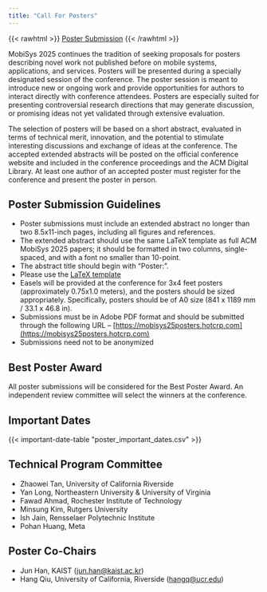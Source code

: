 ```yaml
---
title: "Call For Posters"
---
```


{{< rawhtml >}}
<span class="button">
  <a href="https://mobisys25posters.hotcrp.com" target="_blank">
  <span class="icon-file-text2"></span> Poster Submission</a>
</span>
{{< /rawhtml >}}

MobiSys 2025 continues the tradition of seeking proposals for posters describing novel work not published before on mobile systems, applications, and services. Posters will be presented during a specially designated session of the conference. The poster session is meant to introduce new or ongoing work and provide opportunities for authors to interact directly with conference attendees. Posters are especially suited for presenting controversial research directions that may generate discussion, or promising ideas not yet validated through extensive evaluation.

The selection of posters will be based on a short abstract, evaluated in terms of technical merit, innovation, and the potential to stimulate interesting discussions and exchange of ideas at the conference. The accepted extended abstracts will be posted on the official conference website and included in the conference proceedings and the ACM Digital Library. At least one author of an accepted poster must register for the conference and present the poster in person.

## Poster Submission Guidelines

- Poster submissions must include an extended abstract no longer than two 8.5x11-inch pages, including all figures and references.
- The extended abstract should use the same LaTeX template as full ACM MobiSys 2025 papers; it should be formatted in two columns, single-spaced, and with a font no smaller than 10-point.
- The abstract title should begin with “Poster:”.
- Please use the [LaTeX template ](https://www.overleaf.com/latex/templates/mobisys24-poster-template-authors/xbhhcpgqgdmt)
- Easels will be provided at the conference for 3x4 feet posters (approximately 0.75x1.0 meters), and the posters should be sized appropriately. Specifically, posters should be of A0 size (841 x 1189 mm / 33.1 x 46.8 in).
- Submissions must be in Adobe PDF format and should be submitted through the following URL –
[https://mobisys25posters.hotcrp.com](https://mobisys25posters.hotcrp.com)
- Submissions need not to be anonymized


## Best Poster Award

All poster submissions will be considered for the Best Poster Award. An independent review committee will select the winners at the conference.

## Important Dates

{{< important-date-table "poster_important_dates.csv" >}}

## Technical Program Committee

- Zhaowei Tan, University of California Riverside
- Yan Long, Northeastern University & University of Virginia
- Fawad Ahmad, Rochester Institute of Technology
- Minsung Kim, Rutgers University
- Ish Jain, Rensselaer Polytechnic Institute
- Pohan Huang, Meta

## Poster Co-Chairs

- Jun Han, KAIST ([jun.han@kaist.ac.kr](mailto:jun.han@kaist.ac.kr))
- Hang Qiu, University of California, Riverside ([hangq@ucr.edu](mailto:hangq@ucr.edu))
